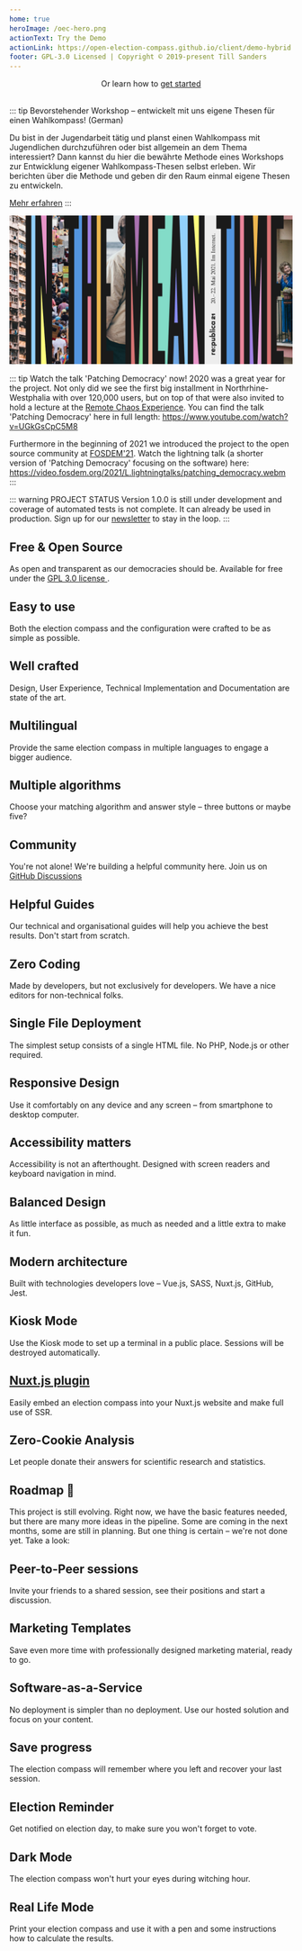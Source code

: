 ```yaml
---
home: true
heroImage: /oec-hero.png
actionText: Try the Demo
actionLink: https://open-election-compass.github.io/client/demo-hybrid.html
footer: GPL-3.0 Licensed | Copyright © 2019-present Till Sanders
---
```


<div style="text-align: center">
  <Bit/>
  Or learn how to <a href="/guide/organisation/01-introduction.html">get started</a>
  <br><br>
</div>

::: tip Bevorstehender Workshop – entwickelt mit uns eigene Thesen für einen Wahlkompass! (German)

Du bist in der Jugendarbeit tätig und planst einen Wahlkompass mit Jugendlichen durchzuführen oder
bist allgemein an dem Thema interessiert? Dann kannst du hier die bewährte Methode eines Workshops
zur Entwicklung eigener Wahlkompass-Thesen selbst erleben. Wir berichten über die Methode und geben
dir den Raum einmal eigene Thesen zu entwickeln.

<a href="/de/republica-21.html">Mehr erfahren</a>
:::

[![In the meantime.](./de/in-the-meantime.jpg)](/de/republica-21.html)

::: tip Watch the talk 'Patching Democracy' now!
2020 was a great year for the project. Not only did we see the first big installment in
Northrhine-Westphalia with over 120,000 users, but on top of that were also invited to hold a
lecture at the [Remote Chaos Experience](https://rc3.world/rc3/event/rc3-40403-patching_democracy/).
You can find the talk 'Patching Democracy' here in full length: <https://www.youtube.com/watch?v=UGkGsCpC5M8>

Furthermore in the beginning of 2021 we introduced the project to the open source community at
[FOSDEM'21](https://fosdem.org/2021/). Watch the lightning talk (a shorter version of 'Patching
Democracy' focusing on the software) here: <https://video.fosdem.org/2021/L.lightningtalks/patching_democracy.webm>
:::

::: warning PROJECT STATUS
Version 1.0.0 is still under development and coverage of automated tests is not complete. It can already be used in production. Sign up for our [newsletter](http://eepurl.com/gRApTD) to stay in the loop.
:::

<div class="features">
  <div class="feature">
    <h2>Free & Open Source</h2>
    <p>
      As open and transparent as our democracies should be. Available for free under the
      <a href="https://github.com/open-election-compass/client/blob/master/LICENSE" rel="noindex,nofollow">
        GPL 3.0 license
      </a>.
    </p>
  </div>
  <div class="feature">
    <h2>Easy to use</h2>
    <p>Both the election compass and the configuration were crafted to be as simple as possible.</p>
  </div>
  <div class="feature">
    <h2>Well crafted</h2>
    <p>Design, User Experience, Technical Implementation and Documentation are state of the art.</p>
  </div>
  <div class="feature">
    <h2>Multilingual</h2>
    <p>Provide the same election compass in multiple languages to engage a bigger audience.</p>
  </div>
  <div class="feature">
    <h2>Multiple algorithms</h2>
    <p>Choose your matching algorithm and answer style – three buttons or maybe five?</p>
  </div>
  <div class="feature">
    <h2>Community</h2>
    <p>You're not alone! We're building a helpful community here. Join us on <a href="https://github.com/open-election-compass/client/discussions" rel="noindex,nofollow">GitHub Discussions</a></p>
  </div>
  <div class="feature">
    <h2>Helpful Guides</h2>
    <p>Our technical and organisational guides will help you achieve the best results. Don't start from scratch.</p>
  </div>
  <div class="feature">
    <h2>Zero Coding</h2>
    <p>Made by developers, but not exclusively for developers. We have a nice editors for non-technical folks.</p>
  </div>
  <div class="feature">
    <h2>Single File Deployment</h2>
    <p>The simplest setup consists of a single HTML file. No PHP, Node.js or other required.</p>
  </div>
  <div class="feature">
    <h2>Responsive Design</h2>
    <p>Use it comfortably on any device and any screen – from smartphone to desktop computer.</p>
  </div>
  <div class="feature">
    <h2>Accessibility matters</h2>
    <p>Accessibility is not an afterthought. Designed with screen readers and keyboard navigation in mind.</p>
  </div>
  <div class="feature">
    <h2>Balanced Design</h2>
    <p>As little interface as possible, as much as needed and a little extra to make it fun.</p>
  </div>
  <div class="feature">
    <h2>Modern architecture</h2>
    <p>Built with technologies developers love – Vue.js, SASS, Nuxt.js, GitHub, Jest.</p>
  </div>
  <div class="feature">
    <h2>Kiosk Mode</h2>
    <p>Use the Kiosk mode to set up a terminal in a public place. Sessions will be destroyed automatically.</p>
  </div>
  <div class="feature">
    <h2><a href="https://www.npmjs.com/package/@open-election-compass/client">Nuxt.js plugin</a></h2>
    <p>Easily embed an election compass into your Nuxt.js website and make full use of SSR.</p>
  </div>
  <div class="feature">
    <h2>Zero-Cookie Analysis</h2>
    <p>Let people donate their answers for scientific research and statistics.</p>
  </div>
</div>

## Roadmap :seedling:

This project is still evolving. Right now, we have the basic features needed, but there are many
more ideas in the pipeline. Some are coming in the next months, some are still in planning. But one
thing is certain – we're not done yet. Take a look:

<div class="features">
  <div class="feature">
    <h2>Peer-to-Peer sessions</h2>
    <p>Invite your friends to a shared session, see their positions and start a discussion.</p>
  </div>
  <div class="feature">
    <h2>Marketing Templates</h2>
    <p>Save even more time with professionally designed marketing material, ready to go.</p>
  </div>
  <div class="feature">
    <h2>Software-as-a-Service</h2>
    <p>No deployment is simpler than no deployment. Use our hosted solution and focus on your content.</p>
  </div>
  <div class="feature">
    <h2>Save progress</h2>
    <p>The election compass will remember where you left and recover your last session.</p>
  </div>
  <div class="feature">
    <h2>Election Reminder</h2>
    <p>Get notified on election day, to make sure you won't forget to vote.</p>
  </div>
  <div class="feature">
    <h2>Dark Mode</h2>
    <p>The election compass won't hurt your eyes during witching hour.</p>
  </div>
  <div class="feature">
    <h2>Real Life Mode</h2>
    <p>Print your election compass and use it with a pen and some instructions how to calculate the results.</p>
  </div>
</div>

<contributors />